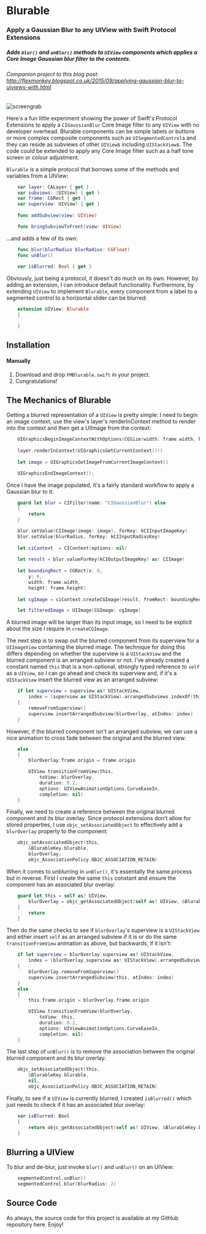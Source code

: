 # Blurable
### Apply a Gaussian Blur to any UIView with Swift Protocol Extensions

##### _Adds `blur()` and `unBlur()` methods to `UIView` components which applies a Core Image Gaussian blur filter to the contents._

###### _Companion project to this blog post: http://flexmonkey.blogspot.co.uk/2015/09/applying-gaussian-blur-to-uiviews-with.html_

![screengrab](/FMBlurable/assets/screenshot.jpg)

Here's a fun little experiment showing the power of Swift's Protocol Extensions to apply a `CIGaussianBlur` Core Image filter to any `UIView` with no developer overhead. Blurable components can be simple labels or buttons or more complex composite components such as `UISegmentedControl`s and they can reside as subviews of other `UIView`s including `UIStackView`s. The code could be extended to apply any Core Image filter such as a half tone screen or colour adjustment.

`Blurable` is a simple protocol that borrows some of the methods and variables from a UIView:

```swift
    var layer: CALayer { get }
    var subviews: [UIView] { get }
    var frame: CGRect { get }
    var superview: UIView? { get }
    
    func addSubview(view: UIView)

    func bringSubviewToFront(view: UIView)
```

...and adds a few of its own:

```swift
    func blur(blurRadius blurRadius: CGFloat)
    func unBlur()
    
    var isBlurred: Bool { get }
```

Obviously, just being a protocol, it doesn't do much on its own. However, by adding an extension, I can introduce default functionality. Furthermore, by extending `UIView` to implement `Blurable`, every component from a label to a segmented control to a horizontal slider can be blurred:

```swift
    extension UIView: Blurable
    {

    }
```

## Installation

#### Manually
1. Download and drop ```FMBlurable.swift``` in your project.  
2. Congratulations!  

## The Mechanics of Blurable

Getting a blurred representation of a `UIView` is pretty simple: I need to begin an image context, use the view's layer's renderInContext method to render into the context and then get a UIImage from the context:

```swift
    UIGraphicsBeginImageContextWithOptions(CGSize(width: frame.width, height: frame.height), false, 1)
    
    layer.renderInContext(UIGraphicsGetCurrentContext()!)
    
    let image = UIGraphicsGetImageFromCurrentImageContext()

    UIGraphicsEndImageContext();
```

Once I have the image populated, it's a fairly standard workflow to apply a Gaussian blur to it:

```swift
    guard let blur = CIFilter(name: "CIGaussianBlur") else
    {
        return
    }

    blur.setValue(CIImage(image: image), forKey: kCIInputImageKey)
    blur.setValue(blurRadius, forKey: kCIInputRadiusKey)
    
    let ciContext  = CIContext(options: nil)
    
    let result = blur.valueForKey(kCIOutputImageKey) as! CIImage!
    
    let boundingRect = CGRect(x: 0,
        y: 0,
        width: frame.width,
        height: frame.height)
    
    let cgImage = ciContext.createCGImage(result, fromRect: boundingRect)

    let filteredImage = UIImage(CGImage: cgImage)
```

A blurred image will be larger than its input image, so I need to be explicit about the size I require in `createCGImage`.

The next step is to swap out the blurred component from its superview for a `UIImageView` containing the blurred image. The technique for doing this differs depending on whether the superview is a `UIStackView` and the blurred component is an arranged subview or not. I've already created a constant named `this` that is a non-optional, strongly typed reference to `self` as a `UIView`, so I can go ahead and check its superview and, if it's a `UIStackView` insert the blurred view as an arranged subview:

```swift
    if let superview = superview as? UIStackView,
        index = (superview as UIStackView).arrangedSubviews.indexOf(this)
    {
        removeFromSuperview()
        superview.insertArrangedSubview(blurOverlay, atIndex: index)
    }
```

However, if the blurred component isn't an arranged subview, we can use a nice animation to cross fade between the original and the blurred view:

```swift
    else
    {
        blurOverlay.frame.origin = frame.origin

        UIView.transitionFromView(this,
            toView: blurOverlay,
            duration: 0.2,
            options: UIViewAnimationOptions.CurveEaseIn,
            completion: nil)
    }
```

Finally, we need to create a reference between the original blurred component and its blur overlay. Since protocol extensions don't allow for stored properties, I use `objc_setAssociatedObject` to effectively add a `blurOverlay` property to the component:

```swift
    objc_setAssociatedObject(this,
        &BlurableKey.blurable,
        blurOverlay,
        objc_AssociationPolicy.OBJC_ASSOCIATION_RETAIN)
```

When it comes to unblurring in `unBlur()`, it's essentally the same process but in reverse. First I create the same `this` constant and ensure the component has an associated blur overlay:

```swift
    guard let this = self as? UIView,
        blurOverlay = objc_getAssociatedObject(self as? UIView, &BlurableKey.blurable) as? BlurOverlay else
    {
        return
    }
```

Then do the same checks to see if `blurOverlay`'s superview is a `UIStackView` and either insert `self` as an arranged subview if it is or do the same `transitionFromView` animation as above, but backwards, if it isn't:

```swift
    if let superview = blurOverlay.superview as? UIStackView,
        index = (blurOverlay.superview as! UIStackView).arrangedSubviews.indexOf(blurOverlay)
    {
        blurOverlay.removeFromSuperview()
        superview.insertArrangedSubview(this, atIndex: index)
    }
    else
    {
        this.frame.origin = blurOverlay.frame.origin

        UIView.transitionFromView(blurOverlay,
            toView: this,
            duration: 0.2,
            options: UIViewAnimationOptions.CurveEaseIn,
            completion: nil)
    }
```

The last step of `unBlur()` is to remove the association between the original blurred component and its blur overlay:

```swift
    objc_setAssociatedObject(this,
        &BlurableKey.blurable,
        nil,
        objc_AssociationPolicy.OBJC_ASSOCIATION_RETAIN)
```

Finally, to see if a `UIView` is currently blurred, I created `isBlurred()` which just needs to check if it has an associated blur overlay:

```swift
    var isBlurred: Bool
    {
        return objc_getAssociatedObject(self as? UIView, &BlurableKey.blurable) is BlurOverlay
    }
```    
    
## Blurring a UIView

To blur and de-blur, just invoke `blur()` and `unBlur()` on an UIView:

```swift
    segmentedControl.unBlur()
    segmentedControl.blur(blurRadius: 2)
```

## Source Code

As always, the source code for this project is available at my GitHub repository here. Enjoy!
